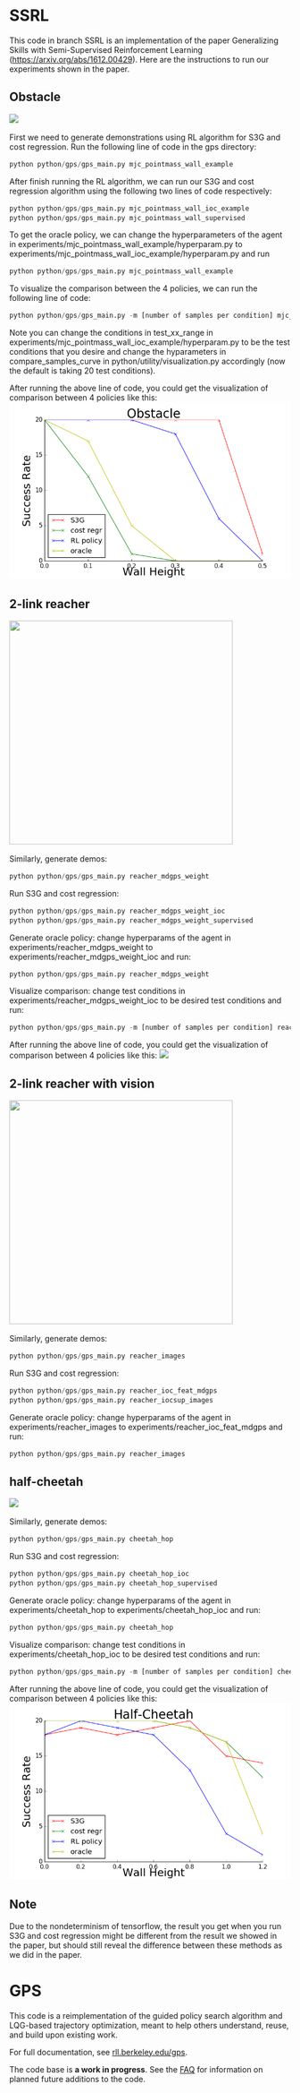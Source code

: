 SSRL
=====

This code in branch SSRL is an implementation of the paper Generalizing Skills with Semi-Supervised Reinforcement Learning (https://arxiv.org/abs/1612.00429). Here are the instructions to run our experiments shown in the paper.

Obstacle
-----
![](https://ab9c5ab5-a-62cb3a1a-s-sites.googlegroups.com/site/semisupervisedrl/home/wallrl.crop.itr15.cond0.samp0.gif?attachauth=ANoY7copBCmgP3zMuUPoQ6PmRJXb8Wx9JvE6evoWTndy23CSLyZv29j9VNmXlrdVEOjjwi4yyw_OS5igWrXQHAgAyDdsVbiUo0XJ49wNcA0QvsAt1_FOcQWMDPhNvi1A3emOMI1G0YRnEGWC_D8KL_7Cn2JtW0-wOX2Ufp4X4HO66EDNzpuloAjK7lkH9v7npaGKhKSYT7M1uHMqQhT_RfbCRpgdL9HV5MAMikAfs7M07abeM2ab3ClMKM2GYNsQLnBQ1TTzIAmj&attredirects=0&height=138&width=200)

First we need to generate demonstrations using RL algorithm for S3G and cost regression. Run the following line of code in the gps directory:
```Python
python python/gps/gps_main.py mjc_pointmass_wall_example
```

After finish running the RL algorithm, we can run our S3G and cost regression algorithm using the following two lines of code respectively:
```Python
python python/gps/gps_main.py mjc_pointmass_wall_ioc_example
python python/gps/gps_main.py mjc_pointmass_wall_supervised
```

To get the oracle policy, we can change the hyperparameters of the agent in experiments/mjc_pointmass_wall_example/hyperparam.py to experiments/mjc_pointmass_wall_ioc_example/hyperparam.py and run
```Python
python python/gps/gps_main.py mjc_pointmass_wall_example
```

To visualize the comparison between the 4 policies, we can run the following line of code:
```Python
python python/gps/gps_main.py -m [number of samples per condition] mjc_pointmass_wall_ioc_example
```
Note you can change the conditions in test_xx_range in experiments/mjc_pointmass_wall_ioc_example/hyperparam.py to be the test conditions that you desire and change the hyparameters in compare_samples_curve in python/utility/visualization.py accordingly (now the default is taking 20 test conditions). 

After running the above line of code, you could get the visualization of comparison between 4 policies like this:
![](https://raw.githubusercontent.com/tianheyu927/gps/ssrl_work/images/obstacle_sample_conds_distr.png)

2-link reacher
-----
<img src="https://ab9c5ab5-a-62cb3a1a-s-sites.googlegroups.com/site/semisupervisedrl/home/crop.pol0_cond4.gif?attachauth=ANoY7crkivCCQGSnu9wD24dlVks1zNSnFcEo3vZZv_aMiDP3Y1DW9z6gfoYN_A3KKGp8ilkC0nluNeqRolqWGGHzyosMgjIOj_CSx3dS33sLnRY_wcwx8DzWMlcIO5IinyoLCrzOlA3CpV7pC1KX3CQ1ZLar_N_T7CB7hdxSnTlXyHu6Lt1Mk-ATWcCA0iAEcMQPa2zDWjezYXuefRU5uHiUDTWv0XsFPOGwlTRlSqf5CMCDH7knGBE%3D&attredirects=0&height=200&width=200" width="400" height="400">

Similarly, generate demos:
```Python
python python/gps/gps_main.py reacher_mdgps_weight
```

Run S3G and cost regression:
```Python
python python/gps/gps_main.py reacher_mdgps_weight_ioc
python python/gps/gps_main.py reacher_mdgps_weight_supervised
```

Generate oracle policy: change hyperparams of the agent in experiments/reacher_mdgps_weight to experiments/reacher_mdgps_weight_ioc and run:
```Python
python python/gps/gps_main.py reacher_mdgps_weight
```

Visualize comparison: change test conditions in experiments/reacher_mdgps_weight_ioc to be desired test conditions and run:
```Python
python python/gps/gps_main.py -m [number of samples per condition] reacher_mdgps_weight_ioc
```
After running the above line of code, you could get the visualization of comparison between 4 policies like this:
![](https://raw.githubusercontent.com/tianheyu927/gps/ssrl_work/images/sample_conds_distr.png)

2-link reacher with vision
-----
<img src="https://ab9c5ab5-a-62cb3a1a-s-sites.googlegroups.com/site/semisupervisedrl/home/s3g8.gif?attachauth=ANoY7cplieTFzOcP90391rQD_arGGnbAllC6n0GrbcU6THoxV2pmlNDRgTdxZGerDsue02fb7J2KEYXGhopN4AbKYCOOW2kb3A8hXgw9uLRaoM99q3IMaYIC_8hpok7mTNpPJDTrGwEFUoelUuhshAn_peKGNur8SGbz_BLuysU5QPOr7EAYg-SRoLY2-ATTx0ZHriF0sCbNoWbPaKCOLfaiHkHmV8mrfQ%3D%3D&attredirects=0&width=200" width="400" height="400">

Similarly, generate demos:
```Python
python python/gps/gps_main.py reacher_images
```

Run S3G and cost regression:
```Python
python python/gps/gps_main.py reacher_ioc_feat_mdgps
python python/gps/gps_main.py reacher_iocsup_images
```

Generate oracle policy: change hyperparams of the agent in experiments/reacher_images to experiments/reacher_ioc_feat_mdgps and run:
```Python
python python/gps/gps_main.py reacher_images
```


half-cheetah
-----
![](https://ab9c5ab5-a-62cb3a1a-s-sites.googlegroups.com/site/semisupervisedrl/home/crop.itr30.cond0.samp0.gif?attachauth=ANoY7coxlUg1sMxgVpu5Xj9rogtPJwwQ0A_zdyTdQMW7P90uML0ZnjKo_vW3Bh9wE6XGWei6WBnCBVxZDXyziILl_rPb6__zocPGKSMxvjxc3nXA5jlhg0D2D4h9V_z87r5J8G3RvuJVhjrdADtfUpZi5gbN3mW1wYlwAo53hj8d3yG3gfA8Aea04OPqCAtPFi3Jp9V-3AL4pkt-TruPwhMe0HtjHck8L8_F8bUigEqfd3SF64fcbi-F5Jxe0VJeGJkdXrR74ukW&attredirects=0&width=210)

Similarly, generate demos:
```Python
python python/gps/gps_main.py cheetah_hop
```

Run S3G and cost regression:
```Python
python python/gps/gps_main.py cheetah_hop_ioc
python python/gps/gps_main.py cheetah_hop_supervised
```

Generate oracle policy: change hyperparams of the agent in experiments/cheetah_hop to experiments/cheetah_hop_ioc and run:
```Python
python python/gps/gps_main.py cheetah_hop
```

Visualize comparison: change test conditions in experiments/cheetah_hop_ioc to be desired test conditions and run:
```Python
python python/gps/gps_main.py -m [number of samples per condition] cheetah_hop_ioc
```

After running the above line of code, you could get the visualization of comparison between 4 policies like this:
![](https://raw.githubusercontent.com/tianheyu927/gps/ssrl_work/images/cheetah_sample_conds_distr.png)

Note
--------
Due to the nondeterminism of tensorflow, the result you get when you run S3G and cost regression might be different from the result we showed in the paper, but should still reveal the difference between these methods as we did in the paper.

GPS
======

This code is a reimplementation of the guided policy search algorithm and LQG-based trajectory optimization, meant to help others understand, reuse, and build upon existing work.

For full documentation, see [rll.berkeley.edu/gps](http://rll.berkeley.edu/gps).

The code base is **a work in progress**. See the [FAQ](http://rll.berkeley.edu/gps/faq.html) for information on planned future additions to the code.
